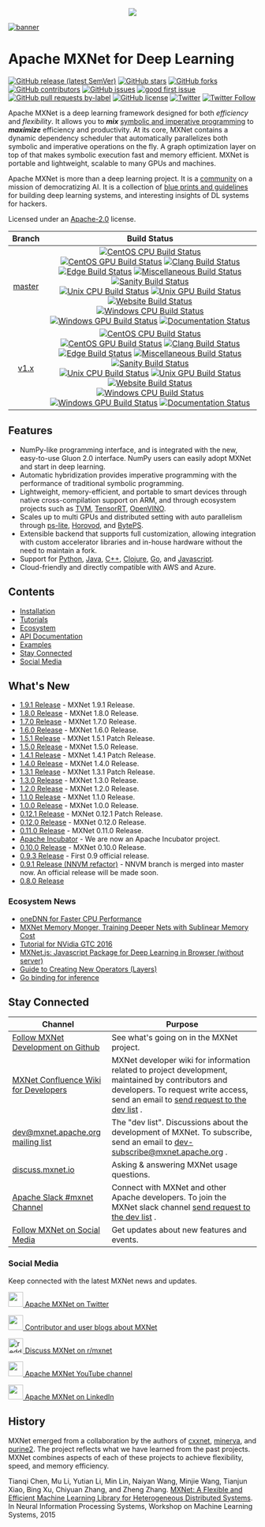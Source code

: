 <!--
  ~ Licensed to the Apache Software Foundation (ASF) under one
  ~ or more contributor license agreements.  See the NOTICE file
  ~ distributed with this work for additional information
  ~ regarding copyright ownership.  The ASF licenses this file
  ~ to you under the Apache License, Version 2.0 (the
  ~ "License"); you may not use this file except in compliance
  ~ with the License.  You may obtain a copy of the License at
  ~
  ~   http://www.apache.org/licenses/LICENSE-2.0
  ~
  ~ Unless required by applicable law or agreed to in writing,
  ~ software distributed under the License is distributed on an
  ~ "AS IS" BASIS, WITHOUT WARRANTIES OR CONDITIONS OF ANY
  ~ KIND, either express or implied.  See the License for the
  ~ specific language governing permissions and limitations
  ~ under the License.
  ~
-->

<div align="center">
  <a href="https://mxnet.apache.org/"><img src="https://raw.githubusercontent.com/dmlc/web-data/master/mxnet/image/mxnet_logo_2.png"></a><br>
</div>

[![banner](https://raw.githubusercontent.com/dmlc/web-data/master/mxnet/image/banner.png)](https://mxnet.apache.org)

Apache MXNet for Deep Learning
===========================================
[![GitHub release (latest SemVer)](https://img.shields.io/github/v/release/apache/mxnet)](https://github.com/apache/mxnet/releases) [![GitHub stars](https://img.shields.io/github/stars/apache/mxnet)](https://github.com/apache/mxnet/stargazers) [![GitHub forks](https://img.shields.io/github/forks/apache/mxnet)](https://github.com/apache/mxnet/network) [![GitHub contributors](https://img.shields.io/github/contributors-anon/apache/mxnet)](https://github.com/apache/mxnet/graphs/contributors) [![GitHub issues](https://img.shields.io/github/issues/apache/mxnet)](https://github.com/apache/mxnet/issues) [![good first issue](https://img.shields.io/github/issues/apache/mxnet/good%20first%20issue)](https://github.com/apache/mxnet/labels/good%20first%20issue) [![GitHub pull requests by-label](https://img.shields.io/github/issues-pr/apache/mxnet/pr-awaiting-review)](https://github.com/apache/mxnet/labels/pr-awaiting-review) [![GitHub license](https://img.shields.io/github/license/apache/mxnet)](https://github.com/apache/mxnet/blob/master/LICENSE) [![Twitter](https://img.shields.io/twitter/url?style=social&url=https%3A%2F%2Fgithub.com%2Fapache%2Fmxnet)](https://twitter.com/intent/tweet?text=Wow:%20https%3A%2F%2Fgithub.com%2Fapache%2Fmxnet%20@ApacheMXNet) [![Twitter Follow](https://img.shields.io/twitter/follow/ApacheMXNet?style=social)](https://twitter.com/ApacheMXNet)

Apache MXNet is a deep learning framework designed for both *efficiency* and *flexibility*.
It allows you to ***mix*** [symbolic and imperative programming](https://mxnet.apache.org/api/architecture/program_model)
to ***maximize*** efficiency and productivity.
At its core, MXNet contains a dynamic dependency scheduler that automatically parallelizes both symbolic and imperative operations on the fly.
A graph optimization layer on top of that makes symbolic execution fast and memory efficient.
MXNet is portable and lightweight, scalable to many GPUs and machines.

Apache MXNet is more than a deep learning project. It is a [community](https://mxnet.apache.org/versions/master/community)
on a mission of democratizing AI. It is a collection of [blue prints and guidelines](https://mxnet.apache.org/api/architecture/overview)
for building deep learning systems, and interesting insights of DL systems for hackers.

Licensed under an [Apache-2.0](https://github.com/apache/mxnet/blob/master/LICENSE) license.

| Branch  | Build Status  |
|:-------:|:-------------:|
| [master](https://github.com/apache/mxnet/tree/master) | [![CentOS CPU Build Status](http://jenkins.mxnet-ci.com/job/mxnet-validation/job/centos-cpu/job/master/badge/icon?subject=build%20centos%20cpu)](http://jenkins.mxnet-ci.com/job/mxnet-validation/job/centos-cpu/job/master/) [![CentOS GPU Build Status](http://jenkins.mxnet-ci.com/job/mxnet-validation/job/centos-gpu/job/master/badge/icon?subject=build%20centos%20gpu)](http://jenkins.mxnet-ci.com/job/mxnet-validation/job/centos-gpu/job/master/) [![Clang Build Status](http://jenkins.mxnet-ci.com/job/mxnet-validation/job/clang/job/master/badge/icon?subject=build%20clang)](http://jenkins.mxnet-ci.com/job/mxnet-validation/job/clang/job/master/) <br> [![Edge Build Status](http://jenkins.mxnet-ci.com/job/mxnet-validation/job/edge/job/master/badge/icon?subject=build%20edge)](http://jenkins.mxnet-ci.com/job/mxnet-validation/job/edge/job/master/) [![Miscellaneous Build Status](http://jenkins.mxnet-ci.com/job/mxnet-validation/job/miscellaneous/job/master/badge/icon?subject=build%20miscellaneous)](http://jenkins.mxnet-ci.com/job/mxnet-validation/job/miscellaneous/job/master/) [![Sanity Build Status](http://jenkins.mxnet-ci.com/job/mxnet-validation/job/sanity/job/master/badge/icon?subject=build%20sanity)](http://jenkins.mxnet-ci.com/job/mxnet-validation/job/sanity/job/master/) <br> [![Unix CPU Build Status](http://jenkins.mxnet-ci.com/job/mxnet-validation/job/unix-cpu/job/master/badge/icon?subject=build%20unix%20cpu)](http://jenkins.mxnet-ci.com/job/mxnet-validation/job/unix-cpu/job/master/) [![Unix GPU Build Status](http://jenkins.mxnet-ci.com/job/mxnet-validation/job/unix-gpu/job/master/badge/icon?subject=build%20unix%20gpu)](http://jenkins.mxnet-ci.com/job/mxnet-validation/job/unix-gpu/job/master/) [![Website Build Status](http://jenkins.mxnet-ci.com/job/mxnet-validation/job/website/job/master/badge/icon?subject=build%20website)](http://jenkins.mxnet-ci.com/job/mxnet-validation/job/website/job/master/) <br> [![Windows CPU Build Status](http://jenkins.mxnet-ci.com/job/mxnet-validation/job/windows-cpu/job/master/badge/icon?subject=build%20windows%20cpu)](http://jenkins.mxnet-ci.com/job/mxnet-validation/job/windows-cpu/job/master/) [![Windows GPU Build Status](http://jenkins.mxnet-ci.com/job/mxnet-validation/job/windows-gpu/job/master/badge/icon?subject=build%20windows%20gpu)](http://jenkins.mxnet-ci.com/job/mxnet-validation/job/windows-gpu/job/master/) [![Documentation Status](http://jenkins.mxnet-ci.com/job/restricted-website-build/badge/icon)](https://mxnet.apache.org/) |
| [v1.x](https://github.com/apache/mxnet/tree/v1.x) | [![CentOS CPU Build Status](http://jenkins.mxnet-ci.com/job/mxnet-validation/job/centos-cpu/job/v1.x/badge/icon?subject=build%20centos%20cpu)](http://jenkins.mxnet-ci.com/job/mxnet-validation/job/centos-cpu/job/v1.x/) [![CentOS GPU Build Status](http://jenkins.mxnet-ci.com/job/mxnet-validation/job/centos-gpu/job/v1.x/badge/icon?subject=build%20centos%20gpu)](http://jenkins.mxnet-ci.com/job/mxnet-validation/job/centos-gpu/job/v1.x/) [![Clang Build Status](http://jenkins.mxnet-ci.com/job/mxnet-validation/job/clang/job/v1.x/badge/icon?subject=build%20clang)](http://jenkins.mxnet-ci.com/job/mxnet-validation/job/clang/job/v1.x/) <br> [![Edge Build Status](http://jenkins.mxnet-ci.com/job/mxnet-validation/job/edge/job/v1.x/badge/icon?subject=build%20edge)](http://jenkins.mxnet-ci.com/job/mxnet-validation/job/edge/job/v1.x/) [![Miscellaneous Build Status](http://jenkins.mxnet-ci.com/job/mxnet-validation/job/miscellaneous/job/v1.x/badge/icon?subject=build%20miscellaneous)](http://jenkins.mxnet-ci.com/job/mxnet-validation/job/miscellaneous/job/v1.x/) [![Sanity Build Status](http://jenkins.mxnet-ci.com/job/mxnet-validation/job/sanity/job/v1.x/badge/icon?subject=build%20sanity)](http://jenkins.mxnet-ci.com/job/mxnet-validation/job/sanity/job/v1.x/) <br> [![Unix CPU Build Status](http://jenkins.mxnet-ci.com/job/mxnet-validation/job/unix-cpu/job/v1.x/badge/icon?subject=build%20unix%20cpu)](http://jenkins.mxnet-ci.com/job/mxnet-validation/job/unix-cpu/job/v1.x/) [![Unix GPU Build Status](http://jenkins.mxnet-ci.com/job/mxnet-validation/job/unix-gpu/job/v1.x/badge/icon?subject=build%20unix%20gpu)](http://jenkins.mxnet-ci.com/job/mxnet-validation/job/unix-gpu/job/v1.x/) [![Website Build Status](http://jenkins.mxnet-ci.com/job/mxnet-validation/job/website/job/v1.x/badge/icon?subject=build%20website)](http://jenkins.mxnet-ci.com/job/mxnet-validation/job/website/job/v1.x/) <br> [![Windows CPU Build Status](http://jenkins.mxnet-ci.com/job/mxnet-validation/job/windows-cpu/job/v1.x/badge/icon?subject=build%20windows%20cpu)](http://jenkins.mxnet-ci.com/job/mxnet-validation/job/windows-cpu/job/v1.x/) [![Windows GPU Build Status](http://jenkins.mxnet-ci.com/job/mxnet-validation/job/windows-gpu/job/v1.x/badge/icon?subject=build%20windows%20gpu)](http://jenkins.mxnet-ci.com/job/mxnet-validation/job/windows-gpu/job/v1.x/) [![Documentation Status](http://jenkins.mxnet-ci.com/job/restricted-website-build/badge/icon)](https://mxnet.apache.org/) |

Features
--------
* NumPy-like programming interface, and is integrated with the new, easy-to-use Gluon 2.0 interface. NumPy users can easily adopt MXNet and start in deep learning.
* Automatic hybridization provides imperative programming with the performance of traditional symbolic programming.
* Lightweight, memory-efficient, and portable to smart devices through native cross-compilation support on ARM, and through ecosystem projects such as [TVM](https://tvm.ai), [TensorRT](https://docs.nvidia.com/deeplearning/tensorrt/developer-guide/index.html), [OpenVINO](https://software.intel.com/content/www/us/en/develop/tools/openvino-toolkit.html).
* Scales up to multi GPUs and distributed setting with auto parallelism through [ps-lite](https://github.com/dmlc/ps-lite), [Horovod](https://github.com/horovod/horovod), and [BytePS](https://github.com/bytedance/byteps).
* Extensible backend that supports full customization, allowing integration with custom accelerator libraries and in-house hardware without the need to maintain a fork.
* Support for [Python](https://mxnet.apache.org/api/python), [Java](https://mxnet.apache.org/api/java), [C++](https://mxnet.apache.org/api/cpp), [Clojure](https://mxnet.apache.org/api/clojure), [Go](https://github.com/jdeng/gomxnet/), and [Javascript](https://github.com/dmlc/mxnet.js/).
* Cloud-friendly and directly compatible with AWS and Azure.

Contents
--------
* [Installation](https://mxnet.apache.org/get_started)
* [Tutorials](https://mxnet.apache.org/api/python/docs/tutorials/)
* [Ecosystem](https://mxnet.apache.org/ecosystem)
* [API Documentation](https://mxnet.apache.org/api)
* [Examples](https://github.com/apache/mxnet-examples)
* [Stay Connected](#stay-connected)
* [Social Media](#social-media)

What's New
----------
* [1.9.1 Release](https://github.com/apache/mxnet/releases/tag/1.9.1) - MXNet 1.9.1 Release.
* [1.8.0 Release](https://github.com/apache/mxnet/releases/tag/1.8.0) - MXNet 1.8.0 Release.
* [1.7.0 Release](https://github.com/apache/mxnet/releases/tag/1.7.0) - MXNet 1.7.0 Release.
* [1.6.0 Release](https://github.com/apache/mxnet/releases/tag/1.6.0) - MXNet 1.6.0 Release.
* [1.5.1 Release](https://github.com/apache/mxnet/releases/tag/1.5.1) - MXNet 1.5.1 Patch Release.
* [1.5.0 Release](https://github.com/apache/mxnet/releases/tag/1.5.0) - MXNet 1.5.0 Release.
* [1.4.1 Release](https://github.com/apache/mxnet/releases/tag/1.4.1) - MXNet 1.4.1 Patch Release.
* [1.4.0 Release](https://github.com/apache/mxnet/releases/tag/1.4.0) - MXNet 1.4.0 Release.
* [1.3.1 Release](https://github.com/apache/mxnet/releases/tag/1.3.1) - MXNet 1.3.1 Patch Release.
* [1.3.0 Release](https://github.com/apache/mxnet/releases/tag/1.3.0) - MXNet 1.3.0 Release.
* [1.2.0 Release](https://github.com/apache/mxnet/releases/tag/1.2.0) - MXNet 1.2.0 Release.
* [1.1.0 Release](https://github.com/apache/mxnet/releases/tag/1.1.0) - MXNet 1.1.0 Release.
* [1.0.0 Release](https://github.com/apache/mxnet/releases/tag/1.0.0) - MXNet 1.0.0 Release.
* [0.12.1 Release](https://github.com/apache/mxnet/releases/tag/0.12.1) - MXNet 0.12.1 Patch Release.
* [0.12.0 Release](https://github.com/apache/mxnet/releases/tag/0.12.0) - MXNet 0.12.0 Release.
* [0.11.0 Release](https://github.com/apache/mxnet/releases/tag/0.11.0) - MXNet 0.11.0 Release.
* [Apache Incubator](http://incubator.apache.org/projects/mxnet.html) - We are now an Apache Incubator project.
* [0.10.0 Release](https://github.com/apache/mxnet/releases/tag/v0.10.0) - MXNet 0.10.0 Release.
* [0.9.3 Release](./docs/architecture/release_note_0_9.md) - First 0.9 official release.
* [0.9.1 Release (NNVM refactor)](./docs/architecture/release_note_0_9.md) - NNVM branch is merged into master now. An official release will be made soon.
* [0.8.0 Release](https://github.com/apache/mxnet/releases/tag/v0.8.0)

### Ecosystem News

* [oneDNN for Faster CPU Performance](docs/python_docs/python/tutorials/performance/backend/dnnl/dnnl_readme.md)
* [MXNet Memory Monger, Training Deeper Nets with Sublinear Memory Cost](https://github.com/dmlc/mxnet-memonger)
* [Tutorial for NVidia GTC 2016](https://github.com/dmlc/mxnet-gtc-tutorial)
* [MXNet.js: Javascript Package for Deep Learning in Browser (without server)](https://github.com/dmlc/mxnet.js/)
* [Guide to Creating New Operators (Layers)](https://mxnet.apache.org/api/faq/new_op)
* [Go binding for inference](https://github.com/songtianyi/go-mxnet-predictor)

Stay Connected
--------------

| Channel | Purpose |
|---|---|
| [Follow MXNet Development on Github](https://github.com/apache/mxnet/issues) | See what's going on in the MXNet project. |
| [MXNet Confluence Wiki for Developers](https://cwiki.apache.org/confluence/display/MXNET/Apache+MXNet+Home) <i class="fas fa-external-link-alt"> | MXNet developer wiki for information related to project development, maintained by contributors and developers. To request write access, send an email to [send request to the dev list](mailto:dev@mxnet.apache.org?subject=Requesting%20CWiki%20write%20access) <i class="far fa-envelope"></i>. |
| [dev@mxnet.apache.org mailing list](https://lists.apache.org/list.html?dev@mxnet.apache.org) | The "dev list". Discussions about the development of MXNet. To subscribe, send an email to [dev-subscribe@mxnet.apache.org](mailto:dev-subscribe@mxnet.apache.org) <i class="far fa-envelope"></i>. |
| [discuss.mxnet.io](https://discuss.mxnet.io) <i class="fas fa-external-link-alt"></i> | Asking & answering MXNet usage questions. |
| [Apache Slack #mxnet Channel](https://the-asf.slack.com/archives/C7FN4FCP9) <i class="fas fa-external-link-alt"> | Connect with MXNet and other Apache developers. To join the MXNet slack channel [send request to the dev list](mailto:dev@mxnet.apache.org?subject=Requesting%20slack%20access) <i class="far fa-envelope"></i>. |
| [Follow MXNet on Social Media](#social-media) | Get updates about new features and events. |


### Social Media

Keep connected with the latest MXNet news and updates.

<p>
<a href="https://twitter.com/apachemxnet"><img src="https://raw.githubusercontent.com/dmlc/web-data/master/mxnet/social/twitter.svg?sanitize=true" height="30px"/> Apache MXNet on Twitter</a>
</p>
<p>
<a href="https://medium.com/apache-mxnet"><img src="https://raw.githubusercontent.com/dmlc/web-data/master/mxnet/social/medium_black.svg?sanitize=true" height="30px"/> Contributor and user blogs about MXNet</a>
</p>
<p>
<a href="https://reddit.com/r/mxnet"><img src="https://raw.githubusercontent.com/dmlc/web-data/master/mxnet/social/reddit_blue.svg?sanitize=true" height="30px" alt="reddit"/> Discuss MXNet on r/mxnet</a>
</p>
<p>
<a href="https://www.youtube.com/apachemxnet"><img src="https://raw.githubusercontent.com/dmlc/web-data/master/mxnet/social/youtube_red.svg?sanitize=true" height="30px"/> Apache MXNet YouTube channel</a>
</p>
<p>
<a href="https://www.linkedin.com/company/apache-mxnet"><img src="https://raw.githubusercontent.com/dmlc/web-data/master/mxnet/social/linkedin.svg?sanitize=true" height="30px"/> Apache MXNet on LinkedIn</a>
</p>


History
-------
MXNet emerged from a collaboration by the authors of [cxxnet](https://github.com/dmlc/cxxnet), [minerva](https://github.com/dmlc/minerva), and [purine2](https://github.com/purine/purine2). The project reflects what we have learned from the past projects. MXNet combines aspects of each of these projects to achieve flexibility, speed, and memory efficiency.

Tianqi Chen, Mu Li, Yutian Li, Min Lin, Naiyan Wang, Minjie Wang, Tianjun Xiao,
Bing Xu, Chiyuan Zhang, and Zheng Zhang.
[MXNet: A Flexible and Efficient Machine Learning Library for Heterogeneous Distributed Systems](https://github.com/dmlc/web-data/raw/master/mxnet/paper/mxnet-learningsys.pdf).
In Neural Information Processing Systems, Workshop on Machine Learning Systems, 2015
